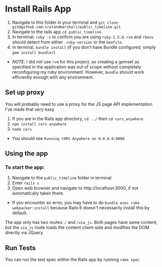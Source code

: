 # Install Rails App

1. Navigate to this folder in your terminal and `git clone git@github.com:srolandmarshall/public_timeline.git`
2. Navigate to the rails app `cd public_timeline`
3. In terminal, `ruby -v` to confirm you are using `ruby-2.5.8`. `rvm` and `rbenv` should detect from either `.ruby-version` or the `Gemfile`.
4. In terminal, `bundle install` (if you don't have Bundle configured, simply `gem install bundler`)

- _NOTE_: I did not use `rvm` for this project, so creating a gemset as specified in the application was out of scope without completely reconfiguring my ruby environment. However, `bundle` should work efficiently enough with any environment.

## Set up proxy

You will probably need to use a proxy for the JS page API implementation. I've made that very easy.

1. If you are in the Rails app directory, `cd ../` then `cd cors_anywhere`
2. `npm install cors-anywhere`
3. `node cors`

- You should see `Running CORS Anywhere on 0.0.0.0:8080`

## Using the app

### To start the app:
1. Navigate to the `public_timeline` folder in terminal
2. Enter `rails s` 
3. Open web browser and navigate to http://localhost:3000, if not automatically taken there. 

- If you encounter an error, you may have to do `bundle exec rake webpacker:install` because Rails 6 doesn't necessarily install this by default.

The app only has two routes: `/` and `/via_js`. Both pages have same content, but the `via_js` route loads the content client-side and modifies the DOM directly via JQuery.

## Run Tests
You can run the test spec within the Rails app by running `rake spec`
